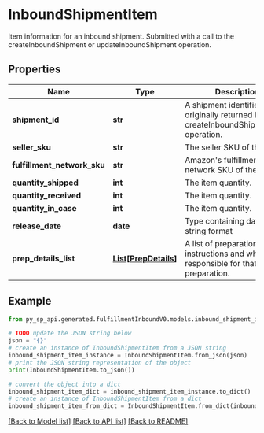 # InboundShipmentItem

Item information for an inbound shipment. Submitted with a call to the createInboundShipment or updateInboundShipment operation.

## Properties

Name | Type | Description | Notes
------------ | ------------- | ------------- | -------------
**shipment_id** | **str** | A shipment identifier originally returned by the createInboundShipmentPlan operation. | [optional] 
**seller_sku** | **str** | The seller SKU of the item. | 
**fulfillment_network_sku** | **str** | Amazon&#39;s fulfillment network SKU of the item. | [optional] 
**quantity_shipped** | **int** | The item quantity. | 
**quantity_received** | **int** | The item quantity. | [optional] 
**quantity_in_case** | **int** | The item quantity. | [optional] 
**release_date** | **date** | Type containing date in string format | [optional] 
**prep_details_list** | [**List[PrepDetails]**](PrepDetails.md) | A list of preparation instructions and who is responsible for that preparation. | [optional] 

## Example

```python
from py_sp_api.generated.fulfillmentInboundV0.models.inbound_shipment_item import InboundShipmentItem

# TODO update the JSON string below
json = "{}"
# create an instance of InboundShipmentItem from a JSON string
inbound_shipment_item_instance = InboundShipmentItem.from_json(json)
# print the JSON string representation of the object
print(InboundShipmentItem.to_json())

# convert the object into a dict
inbound_shipment_item_dict = inbound_shipment_item_instance.to_dict()
# create an instance of InboundShipmentItem from a dict
inbound_shipment_item_from_dict = InboundShipmentItem.from_dict(inbound_shipment_item_dict)
```
[[Back to Model list]](../README.md#documentation-for-models) [[Back to API list]](../README.md#documentation-for-api-endpoints) [[Back to README]](../README.md)


